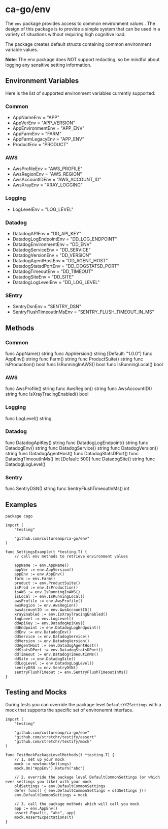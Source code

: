 # ca-go/env

The `env` package provides access to common environment values . The design of this package is to provide a simple system that can be used in a variety of situations without requiring high cognitive load.

The package creates default structs containing common environment variable values.

__Note__: The env package does NOT support redacting, so be mindful about logging any sensitive setting information.

## Environment Variables

Here is the list of supported environment variables currently supported:

### Common
- AppNameEnv        = "APP"
- AppVerEnv         = "APP_VERSION"
- AppEnvironmentEnv = "APP_ENV"
- AppFarmEnv        = "FARM"
- AppFarmLegacyEnv  = "APP_ENV"
- ProductEnv        = "PRODUCT"

### AWS
- AwsProfileEnv   = "AWS_PROFILE"
- AwsRegionEnv    = "AWS_REGION"
- AwsAccountIDEnv = "AWS_ACCOUNT_ID"
- AwsXrayEnv      = "XRAY_LOGGING"

### Logging
- LogLevelEnv = "LOG_LEVEL"

### Datadog
- DatadogAPIEnv         = "DD_API_KEY"
- DatadogLogEndpointEnv = "DD_LOG_ENDPOINT"
- DatadogEnvironmentEnv = "DD_ENV"
- DatadogServiceEnv     = "DD_SERVICE"
- DatadogVersionEnv     = "DD_VERSION"
- DatadogAgentHostEnv   = "DD_AGENT_HOST"
- DatadogStatsdPortEnv  = "DD_DOGSTATSD_PORT"
- DatadogTimeoutEnv     = "DD_TIMEOUT"
- DatadogSiteEnv        = "DD_SITE"
- DatadogLogLevelEnv    = "DD_LOG_LEVEL"

### SEntry
- SentryDsnEnv              = "SENTRY_DSN"
- SentryFlushTimeoutInMsEnv = "SENTRY_FLUSH_TIMEOUT_IN_MS"

## Methods

### Common
func AppName() string
func AppVersion() string [Default: "1.0.0"]
func AppEnv() string
func Farm() string
func ProductSuite() string
func IsProduction() bool
func IsRunningInAWS() bool
func IsRunningLocal() bool

### AWS
func AwsProfile() string
func AwsRegion() string
func AwsAccountID() string
func IsXrayTracingEnabled() bool

### Logging
func LogLevel() string

### Datadog
func DatadogApiKey() string
func DatadogLogEndpoint() string
func DatadogEnv() string
func DatadogService() string
func DatadogVersion() string
func DatadogAgentHost()
func DatadogStatsDPort()
func DatadogTimeoutInMs() int [Default: 500]
func DatadogSite() string
func DatadogLogLevel()

### Sentry
func SentryDSN() string
func SentryFlushTimeoutInMs() int

## Examples
```
package cago

import (
	"testing"

	"github.com/cultureamp/ca-go/env"
)

func SettingsExample(t *testing.T) {
	// call env methods to retrieve environment values

	appName := env.AppName()
	appVer := env.AppVersion()
	appEnv := env.AppEnv()
	farm := env.Farm()
	product := env.ProductSuite()
	isProd := env.IsProduction()
	isAWS := env.IsRunningInAWS()
	isLocal := env.IsRunningLocal()
	awsProfile := env.AwsProfile()
	awsRegion := env.AwsRegion()
	awsAccountID := env.AwsAccountID()
	xrayEnabled := env.IsXrayTracingEnabled()
	logLevel := env.LogLevel()
	ddApiKey := env.DatadogApiKey()
	ddEndpoint := env.DatadogLogEndpoint()
	ddEnv := env.DatadogEnv()
	ddService := env.DatadogService()
	ddVersion := env.DatadogVersion()
	ddAgentHost := env.DatadogAgentHost()
	ddStatsDPort := env.DatadogStatsDPort()
	ddTimeout := env.DatadogTimeoutInMs()
	ddSite := env.DatadogSite()
	ddLogLevel := env.DatadogLogLevel()
	sentryDSN := env.SentryDSN()
	sentryFlushTimeout := env.SentryFlushTimeoutInMs()
}
```

## Testing and Mocks

During tests you can override the package level `DefaultXYZSettings` with a mock that supports the specific set of environemnt  interface.

```
import (
	"testing"

	"github.com/cultureamp/ca-go/env"
	"github.com/stretchr/testify/assert"
	"github.com/stretchr/testify/mock"
)

func TestMockPackageLevelMethods(t *testing.T) {
	// 1. set up your mock
	mock := new(mockSettings)
	mock.On("AppEnv").Return("abc")

	// 2. override the package level DefaultCommonSettings (or which ever settings you like) with your mock
	oldSettings := env.DefaultCommonSettings
	defer func() { env.DefaultCommonSettings = oldSettings }()
	env.DefaultCommonSettings = mock

	// 3. call the package methods which will call you mock
	app := env.AppEnv()
	assert.Equal(t, "abc", app)
	mock.AssertExpectations(t)
}
```